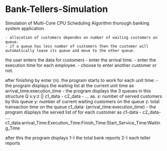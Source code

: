 # Bank-Tellers-Simulation
Simulation of Multi-Core CPU Scheduling Algorithm thorough banking system application

	- allocation of customers dependes on number of waiting customers on queue.
	- if a queue has less number of customers then the customer will automatically leave its queue and move to the other queue.
	
the user enters the data for customers 
	- enter the arrival time.
	- enter the execution time for each employee.
	- choose to enter another customer or not.
	
after finishing by enter (n).
	the program starts to work for each unit time:
	- the program displays the waiting list at the current unit time as arrival_time:execution_time
	- the program displays the 3 queues in this structure Q  x:y:z || c1_data - c2_data - ...
			as.
			x: number of served customers by this queue
			y: number of current waiting customers on the queue
			z: total transaction time on the queue
			c1_data: (arrival_time:execution_time)
	- the program displays the served list of for each customer as
	     c1-data - c2_data- ....
  	     c1_data:arrival_Time:Execution_Time:Finish_Time:Start_Service_Time:Waiting_Time

after this the program displays 
	1-) the total bank reports
	2-) each teller reports
			
